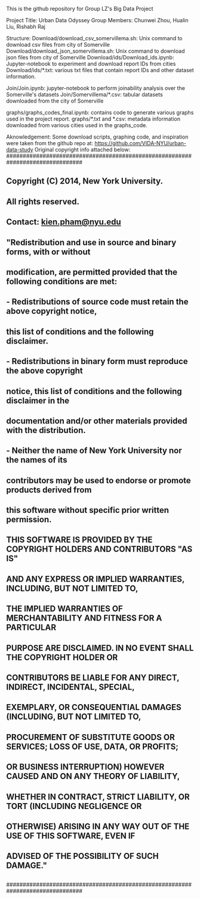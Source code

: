This is the github repository for Group LZ's Big Data Project

Project Title: Urban Data Odyssey
Group Members: Chunwei Zhou, Hualin Liu, Rishabh Raj

Structure:
Download/download_csv_somervillema.sh: Unix command to download csv files from city of Somerville
Download/download_json_somervillema.sh: Unix command to download json files from city of Somerville
Download/ids/Download_ids.ipynb: Jupyter-notebook to experiment and download report IDs from cities
Download/ids/*.txt: various txt files that contain report IDs and other dataset information.

Join/Join.ipynb: jupyter-notebook to perform joinability analysis over the Somerville's datasets
Join/Somervillema/*.csv: tabular datasets downloaded from the city of Somerville

graphs/graphs_codes_final.ipynb: contains code to generate various graphs used in the project report.
graphs/*.txt and *.csv: metadata information downloaded from various cities used in the graphs_code.

Aknowledgement:
Some download scripts, graphing code, and inspiration were taken from the github repo at: 
https://github.com/VIDA-NYU/urban-data-study
Original copyright info attached below:
###############################################################################
##
## Copyright (C) 2014, New York University.
## All rights reserved.
## Contact: kien.pham@nyu.edu
##
## "Redistribution and use in source and binary forms, with or without 
## modification, are permitted provided that the following conditions are met:
##
##  - Redistributions of source code must retain the above copyright notice, 
##    this list of conditions and the following disclaimer.
##  - Redistributions in binary form must reproduce the above copyright 
##    notice, this list of conditions and the following disclaimer in the 
##    documentation and/or other materials provided with the distribution.
##  - Neither the name of New York University nor the names of its 
##    contributors may be used to endorse or promote products derived from 
##    this software without specific prior written permission.
##
## THIS SOFTWARE IS PROVIDED BY THE COPYRIGHT HOLDERS AND CONTRIBUTORS "AS IS" 
## AND ANY EXPRESS OR IMPLIED WARRANTIES, INCLUDING, BUT NOT LIMITED TO, 
## THE IMPLIED WARRANTIES OF MERCHANTABILITY AND FITNESS FOR A PARTICULAR 
## PURPOSE ARE DISCLAIMED. IN NO EVENT SHALL THE COPYRIGHT HOLDER OR 
## CONTRIBUTORS BE LIABLE FOR ANY DIRECT, INDIRECT, INCIDENTAL, SPECIAL, 
## EXEMPLARY, OR CONSEQUENTIAL DAMAGES (INCLUDING, BUT NOT LIMITED TO, 
## PROCUREMENT OF SUBSTITUTE GOODS OR SERVICES; LOSS OF USE, DATA, OR PROFITS; 
## OR BUSINESS INTERRUPTION) HOWEVER CAUSED AND ON ANY THEORY OF LIABILITY, 
## WHETHER IN CONTRACT, STRICT LIABILITY, OR TORT (INCLUDING NEGLIGENCE OR 
## OTHERWISE) ARISING IN ANY WAY OUT OF THE USE OF THIS SOFTWARE, EVEN IF 
## ADVISED OF THE POSSIBILITY OF SUCH DAMAGE."
##
###############################################################################



